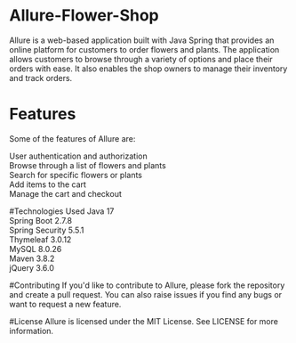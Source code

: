 # Allure-Flower-Shop

Allure is a web-based application built with Java Spring that provides an online platform for customers to order flowers and plants. The application allows customers to browse through a variety of options and place their orders with ease. It also enables the shop owners to manage their inventory and track orders.

# Features
Some of the features of Allure are:

User authentication and authorization </br>
Browse through a list of flowers and plants </br>
Search for specific flowers or plants </br>
Add items to the cart </br>
Manage the cart and checkout </br>


#Technologies Used
Java 17 </br>
Spring Boot 2.7.8 </br>
Spring Security 5.5.1 </br>
Thymeleaf 3.0.12 </br>
MySQL 8.0.26 </br>
Maven 3.8.2 </br>
jQuery 3.6.0

#Contributing
If you'd like to contribute to Allure, please fork the repository and create a pull request. You can also raise issues if you find any bugs or want to request a new feature.

#License
Allure is licensed under the MIT License. See LICENSE for more information.